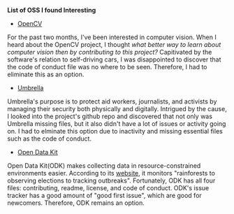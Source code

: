 **List of OSS I found Interesting**
 - [OpenCV](https://github.com/opencv?utf8=%E2%9C%93&q=readme&type=&language=)
 
 For the past two months, I've been interested in computer vision. When I heard about the OpenCV project, I thought *what better way to learn about computer vision then by contributing to this project?* Capitivated by the software's relation to self-driving cars, I was disappointed to discover that the code of conduct file was no where to be seen. Therefore, I had to eliminate this as an option.
 
 - [Umbrella](https://github.com/securityfirst/Umbrella_android)
 
 Umbrella's purpose is to protect aid workers, journalists, and activists by managing their security both physically and digitally. Intrigued by the cause, I looked into the project's github repo and discovered that not only was Umbrella missing files, but it also didn't have a lot of issues or activity going on. I had to elminate this option due to inactivity and missing essential files such as the code of conduct.
 
 - [Open Data Kit](https://github.com/opendatakit)
 
 Open Data Kit(ODK) makes collecting data in resource-constrained environments easier. According to its [website](http://opendatakit.org/), it monitors "rainforests to observing elections to tracking outbreaks". Fortunately, ODK has all four files: contributing, readme, license, and code of conduct. ODK's issue tracker has a good amount of "good first issue", which are good for newcomers. Therefore, ODK remains an option.
 
 
